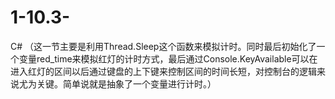 # 1-10.3-
C# （这一节主要是利用Thread.Sleep这个函数来模拟计时。同时最后初始化了一个变量red_time来模拟红灯的计时方式，最后通过Console.KeyAvailable可以在进入红灯的区间以后通过键盘的上下键来控制区间的时间长短，对控制台的逻辑来说尤为关键。简单说就是抽象了一个变量进行计时。）
